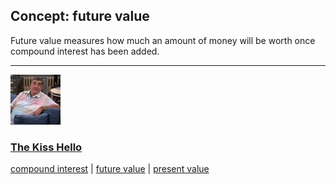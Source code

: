 ## Concept: future value

Future value measures how much an amount of money will be worth once compound interest has been added.

<hr>
<div class="clip-listing">
<img src="media/icons/kiss_hello.jpg" alt="The Kiss Hello icon">

### [The Kiss Hello](/clip/61/)

[compound interest](/concept/compound-interest/) | [future value](/concept/future-value/) | [present value](/concept/present-value/)
</div>

